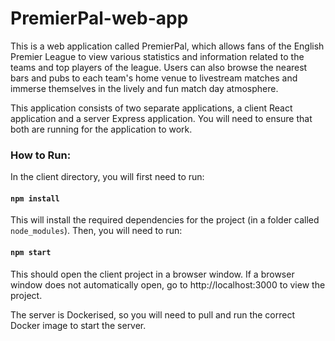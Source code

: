 # PremierPal-web-app

This is a web application called PremierPal, which allows fans of the English Premier League to view various statistics and information related to the teams and top players of the league. Users can also browse the nearest bars and pubs to each team's home venue to livestream matches and immerse themselves in the lively and fun match day atmosphere.

This application consists of two separate applications, a client React application and a server Express application. You will need to ensure that both are running for the application to work.

### How to Run:

In the client directory, you will first need to run:

#### `npm install`

This will install the required dependencies for the project (in a folder called `node_modules`). Then, you will need to run:

#### `npm start`

This should open the client project in a browser window. If a browser window does not automatically open, go to http://localhost:3000 to view the project.

The server is Dockerised, so you will need to pull and run the correct Docker image to start the server.
